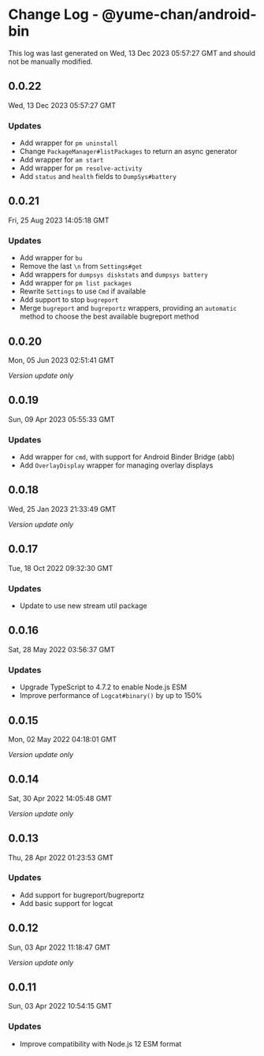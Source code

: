 # Change Log - @yume-chan/android-bin

This log was last generated on Wed, 13 Dec 2023 05:57:27 GMT and should not be manually modified.

## 0.0.22
Wed, 13 Dec 2023 05:57:27 GMT

### Updates

- Add wrapper for `pm uninstall`
- Change `PackageManager#listPackages` to return an async generator
- Add wrapper for `am start`
- Add wrapper for `pm resolve-activity`
- Add `status` and `health` fields to `DumpSys#battery`

## 0.0.21
Fri, 25 Aug 2023 14:05:18 GMT

### Updates

- Add wrapper for `bu`
- Remove the last `\n` from `Settings#get`
- Add wrappers for `dumpsys diskstats` and `dumpsys battery`
- Add wrapper for `pm list packages`
- Rewrite `Settings` to use `Cmd` if available
- Add support to stop `bugreport`
- Merge `bugreport` and `bugreportz` wrappers, providing an `automatic` method to choose the best available bugreport method

## 0.0.20
Mon, 05 Jun 2023 02:51:41 GMT

_Version update only_

## 0.0.19
Sun, 09 Apr 2023 05:55:33 GMT

### Updates

- Add wrapper for `cmd`, with support for Android Binder Bridge (abb)
- Add `OverlayDisplay` wrapper for managing overlay displays

## 0.0.18
Wed, 25 Jan 2023 21:33:49 GMT

_Version update only_

## 0.0.17
Tue, 18 Oct 2022 09:32:30 GMT

### Updates

- Update to use new stream util package

## 0.0.16
Sat, 28 May 2022 03:56:37 GMT

### Updates

- Upgrade TypeScript to 4.7.2 to enable Node.js ESM
- Improve performance of `Logcat#binary()` by up to 150%

## 0.0.15
Mon, 02 May 2022 04:18:01 GMT

_Version update only_

## 0.0.14
Sat, 30 Apr 2022 14:05:48 GMT

_Version update only_

## 0.0.13
Thu, 28 Apr 2022 01:23:53 GMT

### Updates

- Add support for bugreport/bugreportz
- Add basic support for logcat

## 0.0.12
Sun, 03 Apr 2022 11:18:47 GMT

_Version update only_

## 0.0.11
Sun, 03 Apr 2022 10:54:15 GMT

### Updates

- Improve compatibility with Node.js 12 ESM format


